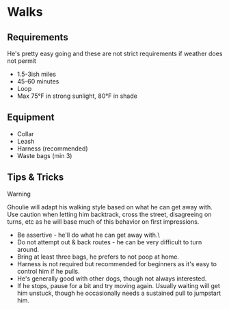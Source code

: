 # Walks

## Requirements
He's pretty easy going and these are not strict requirements if weather does not permit
- 1.5-3ish miles
- 45-60 minutes
- Loop
- Max 75°F in strong sunlight, 80°F in shade

## Equipment
- Collar
- Leash
- Harness (recommended)
- Waste bags  (min 3)

## Tips & Tricks

> [!WARNING]
> Ghoulie will adapt his walking style based on what he can get away with.  Use caution when letting him backtrack, cross the street, disagreeing on turns, etc as he will base much of this behavior on first impressions.

- Be assertive - he'll do what he can get away with.\
- Do not attempt out & back routes - he can be very difficult to turn around.
- Bring at least three bags, he prefers to not poop at home.
- Harness is not required but recommended for beginners as it's easy to control him if he pulls.
- He's generally good with other dogs, though not always interested.
- If he stops, pause for a bit and try moving again.  Usually waiting will get him unstuck, though he occasionally needs a sustained pull to jumpstart him.